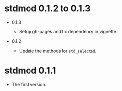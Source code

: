 # stdmod 0.1.2 to 0.1.3

- 0.1.3

    - Setup gh-pages and fix dependency in vignette.

- 0.1.2

    - Update the methods for `std_selected`.

# stdmod 0.1.1

- The first version.
